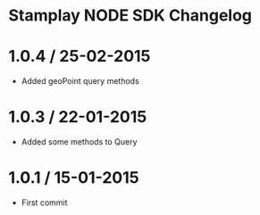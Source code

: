 # Stamplay NODE SDK Changelog

1.0.4 / 25-02-2015
===================

* Added geoPoint query methods

1.0.3 / 22-01-2015
===================

* Added some methods to Query

1.0.1 / 15-01-2015
===================

* First commit